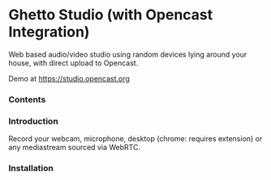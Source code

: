 Ghetto Studio (with Opencast Integration)
=========================================

Web based audio/video studio using random devices lying around your house, with direct upload to Opencast.

Demo at https://studio.opencast.org

### Contents

### Introduction
Record your webcam, microphone, desktop (chrome: requires extension) or any mediastream sourced via WebRTC.

### Installation


